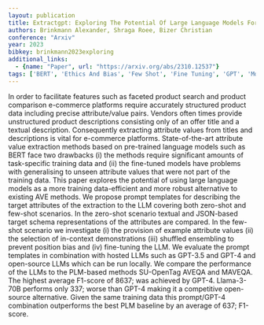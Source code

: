 ```yaml
---
layout: publication
title: Extractgpt: Exploring The Potential Of Large Language Models For Product Attribute Value Extraction
authors: Brinkmann Alexander, Shraga Roee, Bizer Christian
conference: "Arxiv"
year: 2023
bibkey: brinkmann2023exploring
additional_links:
  - {name: "Paper", url: "https://arxiv.org/abs/2310.12537"}
tags: ['BERT', 'Ethics And Bias', 'Few Shot', 'Fine Tuning', 'GPT', 'Model Architecture', 'Pretraining Methods', 'Prompting', 'RAG', 'Tools', 'Training Techniques']
---
```

In order to facilitate features such as faceted product search and product comparison e-commerce platforms require accurately structured product data including precise attribute/value pairs. Vendors often times provide unstructured product descriptions consisting only of an offer title and a textual description. Consequently extracting attribute values from titles and descriptions is vital for e-commerce platforms. State-of-the-art attribute value extraction methods based on pre-trained language models such as BERT face two drawbacks (i) the methods require significant amounts of task-specific training data and (ii) the fine-tuned models have problems with generalising to unseen attribute values that were not part of the training data. This paper explores the potential of using large language models as a more training data-efficient and more robust alternative to existing AVE methods. We propose prompt templates for describing the target attributes of the extraction to the LLM covering both zero-shot and few-shot scenarios. In the zero-shot scenario textual and JSON-based target schema representations of the attributes are compared. In the few-shot scenario we investigate (i) the provision of example attribute values (ii) the selection of in-context demonstrations (iii) shuffled ensembling to prevent position bias and (iv) fine-tuning the LLM. We evaluate the prompt templates in combination with hosted LLMs such as GPT-3.5 and GPT-4 and open-source LLMs which can be run locally. We compare the performance of the LLMs to the PLM-based methods SU-OpenTag AVEQA and MAVEQA. The highest average F1-score of 8637; was achieved by GPT-4. Llama-3-70B performs only 337; worse than GPT-4 making it a competitive open-source alternative. Given the same training data this prompt/GPT-4 combination outperforms the best PLM baseline by an average of 637; F1-score.
